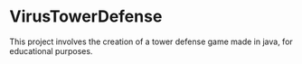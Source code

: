 # VirusTowerDefense

This project involves the creation of a tower defense game made in java, for educational purposes.

